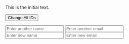 <!DOCTYPE html>
<html lang="en">
<head>
  <meta charset="UTF-8">
  <meta name="viewport" content="width=device-width, initial-scale=1.0">
  <title>Change Web Element Example</title>
</head>
<body>

  <p id="elementToChange">This is the initial text.</p>

  <!-- Placeholder text input for entering a new name -->

  <!-- Button to change all IDs -->
  <button id="venkybaadu" onclick="changeAllIds()">Change All IDs</button>
    <!-- Placeholder text input for entering a new name -->

  <!-- Additional placeholders at the bottom of the page -->
  <input type="text" placeholder="Enter another name" id="anotherNameInput">
  <input type="email" placeholder="Enter another email" id="anotherEmailInput">
  <input type="text" placeholder="Enter new name" id="neo">

  <!-- Placeholder text input for entering a new email -->
  <input type="email" placeholder="Enter new email" id="werd">



  <script>
    // Function to be executed when the "Change All IDs" button is clicked
    function changeAllIds() {
      // Array of predefined patterns for all IDs
      var allPatterns = ['name', 'email'];

      // Iterate over all patterns and change the corresponding IDs
      allPatterns.forEach(function(pattern) {
        // Get the input element by its ID
        var inputElement = document.getElementById('enter' + pattern.charAt(0).toUpperCase() + pattern.slice(1) + 'Input');

        // Change the ID of the input
        inputElement.id = pattern + 'NewInput';
      });

      // Display a message indicating that all IDs have been changed
      alert('All input IDs have been changed.');
    }
  </script>

</body>
</html>
